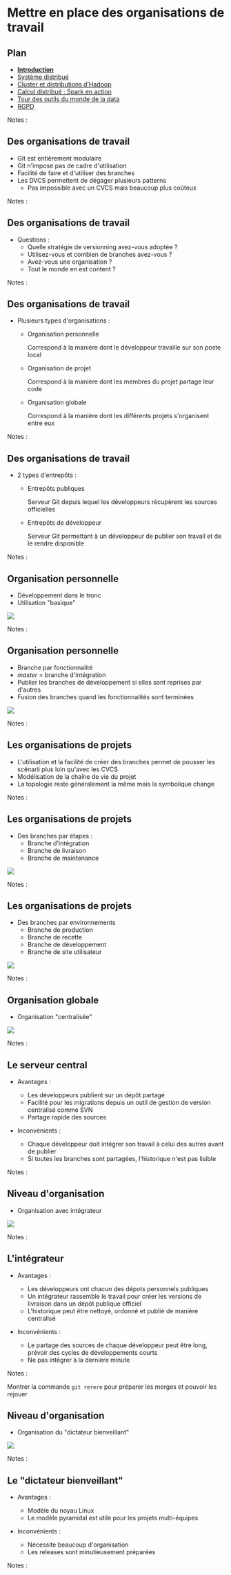 # Mettre en place des organisations de travail

<!-- .slide: class="page-title" -->



## Plan

<!-- .slide: class="toc" -->

- **[Introduction](#/1)**
- [Système distribué](#/2)
- [Cluster et distributions d’Hadoop](#/3)
- [Calcul distribué : Spark en action](#/4)
- [Tour des outils du monde de la data](#/5)
- [RGPD](#/6)

Notes :



## Des organisations de travail

- Git est entièrement modulaire
- Git n'impose pas de cadre d'utilisation
- Facilité de faire et d'utiliser des branches
- Les DVCS permettent de dégager plusieurs patterns
  - Pas impossible avec un CVCS mais beaucoup plus coûteux

Notes :



## Des organisations de travail

- Questions :
  - Quelle stratégie de versionning avez-vous adoptée ?
  - Utilisez-vous et combien de branches avez-vous ?
  - Avez-vous une organisation ?
  - Tout le monde en est content ?

Notes :



## Des organisations de travail

- Plusieurs types d'organisations :
  - Organisation personnelle

    Correspond à la manière dont le développeur travaille sur son poste local

  - Organisation de projet

    Correspond à la manière dont les membres du projet partage leur code

  - Organisation globale

    Correspond à la manière dont les différents projets s'organisent entre eux

Notes :



## Des organisations de travail

- 2 types d'entrepôts :
  - Entrepôts publiques

    Serveur Git depuis lequel les développeurs récupèrent les sources officielles

  - Entrepôts de développeur

    Serveur Git permettant à un développeur de publier son travail et de le rendre disponible

Notes :



## Organisation personnelle

- Développement dans le tronc
- Utilisation "basique"

![](bonus/ressources/images/07_mettre_en_place_organisations/personal_simple.png)

Notes :



## Organisation personnelle

- Branche par fonctionnalité
- *master* = branche d'intégration
- Publier les branches de développement si elles sont reprises par d'autres
- Fusion des branches quand les fonctionnalités sont terminées

![](bonus/ressources/images/07_mettre_en_place_organisations/personal_full.png)

Notes :



## Les organisations de projets

- L'utilisation et la facilité de créer des branches permet de pousser les scénarii plus loin qu'avec les CVCS
- Modélisation de la chaîne de vie du projet
- La topologie reste généralement la même mais la symbolique change

Notes :



## Les organisations de projets

- Des branches par étapes :
  - Branche d'intégration
  - Branche de livraison
  - Branche de maintenance

![](bonus/ressources/images/07_mettre_en_place_organisations/orga_step.png)

Notes :



## Les organisations de projets

- Des branches par environnements
  - Branche de production
  - Branche de recette
  - Branche de développement
  - Branche de site utilisateur

![](bonus/ressources/images/07_mettre_en_place_organisations/orga_env.png)

Notes :



## Organisation globale

- Organisation "centralisée"

![](bonus/ressources/images/07_mettre_en_place_organisations/centralized.png)

Notes :



## Le serveur central

- Avantages :
  - Les développeurs publient sur un dépôt partagé
  - Facilité pour les migrations depuis un outil de gestion de version centralisé comme SVN
  - Partage rapide des sources

- Inconvénients :
  - Chaque développeur doit intégrer son travail à celui des autres avant de publier
  - Si toutes les branches sont partagées, l'historique n'est pas lisible

Notes :



## Niveau d'organisation

- Organisation avec intégrateur

![](bonus/ressources/images/07_mettre_en_place_organisations/integrator.png)

Notes :



## L'intégrateur

- Avantages :
  - Les développeurs ont chacun des dépots personnels publiques
  - Un intégrateur rassemble le travail pour créer les versions de livraison dans un dépôt publique officiel
  - L'historique peut être nettoyé, ordonné et publié de manière centralisé

- Inconvénients :
  - Le partage des sources de chaque développeur peut être long, prévoir des cycles de développements courts
  - Ne pas intégrer à la dernière minute

Notes :

Montrer la commande `git rerere` pour préparer les merges et pouvoir les rejouer



## Niveau d'organisation

- Organisation du "dictateur bienveillant"

![](bonus/ressources/images/07_mettre_en_place_organisations/dictator.png)

Notes :



## Le "dictateur bienveillant"

- Avantages :
  - Modèle du noyau Linux
  - Le modèle pyramidal est utile pour les projets multi-équipes

- Inconvénients :
  - Nécessite beaucoup d'organisation
  - Les releases sont minutieusement préparées

Notes :



<!-- .slide: class="page-questions" -->
